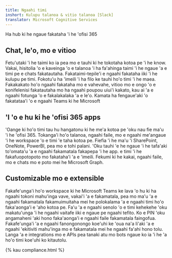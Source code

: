 ```yaml
---
title: Ngaahi timi
inshort: Kulupu talanoa & vitio talanoa [Slack]
translator: Microsoft Cognitive Services
---
```



Ha hub ki he ngaue fakataha 'i he 'ofisi 365 

## Chat, le'o, mo e vitioo
Fetu'utaki 'i he taimi ko ia pea mo e tauhi ki he tokotaha kotoa pe 'i he know. Vakai, hisitolia 'o e kaveinga 'o e talanoa 'i ha fa'ahinga taimi 'i he ngaue 'a e timi pe e chats fakatautaha. Fakataimi-tepile'i e ngaahi fakataha iiki 'i he kulupu pe timi. Fokotu'u ha 'imeili 'i ha filo ke tauhi ho'o timi 'i he maea. Fakakakato ho'o ngaahi fakataha mo e vahevahe, vitioo mo e ongo 'o e konifelenisi fakatautaha mo ha ngaahi poupou uiui'i kakato, kau ai 'a e ngaahi fotunga 'o e fakalakalaka 'a e le'o. 
Kamata ha fengaue'aki 'o fakatataa'i 'o e ngaahi Teams ki he Microsoft 

## 'I 'o e hu ki he 'ofisi 365 apps
'Oange ki ho'o timi tau hu hangatonu ki he me'a kotoa pe 'oku nau fie ma'u 'i he 'ofisi 365. Tokanga'i ho'o talanoa, ngaahi faile, mo e ngaahi me'angaue 'i he workspace 'o e timi 'e taha kotoa pe. Fiefia 'i he ma'u 'i SharePoint, OneNote, PowerBI, pea mo e tohi palani. 'Oku tauhi 'e he ngaue 'i he tafa'aki to'omata'u 'a e ngaahi fakamatala fakapepa 'i he app. e timi 'i he fakafuopotopoto mo fakataha'i 'a e 'imeili. Fekumi ki he kakai, ngaahi faile, mo e chats mo e poto mei he Microsoft Graph. 

## Customizable mo e extensible
Fakafe'unga'i ho'o workspace ki he Microsoft Teams ke lava 'o hu ki ha ngaahi tokoni mahu'inga vave, vakai'i 'a e fakamatala, pea mo ma'u 'a e ngaahi fakamatala fakamuimuitaha mei he polokalama 'a e ngaahi timi ho'o faka'aonga'i e 'aho kotoa pe. Fa'u 'a e ngaahi senolo 'o e timi kehekehe 'oku makatu'unga 'i he ngaahi vaitafe iiki e ngaue pe ngaahi tefito. Ko e PIN 'oku angamaheni 'aki hono faka'aonga'i e ngaahi faile fakamatala faingofua. Fakafe'unga'i 'a e ngaahi fanongonongo koe'uhi ke 'oua na'a li'aki 'a e ngaahi 'ekitiviti mahu'inga mo e fakamatala mei he ngaahi fa'ahi hono tolu. Langa 'a e integrations mo e APIs pea tanaki atu mo bots ngaue ko ia 'i he 'a ho'o timi koe'uhi ko kitautolu. 




{% kau compliance.html %}


